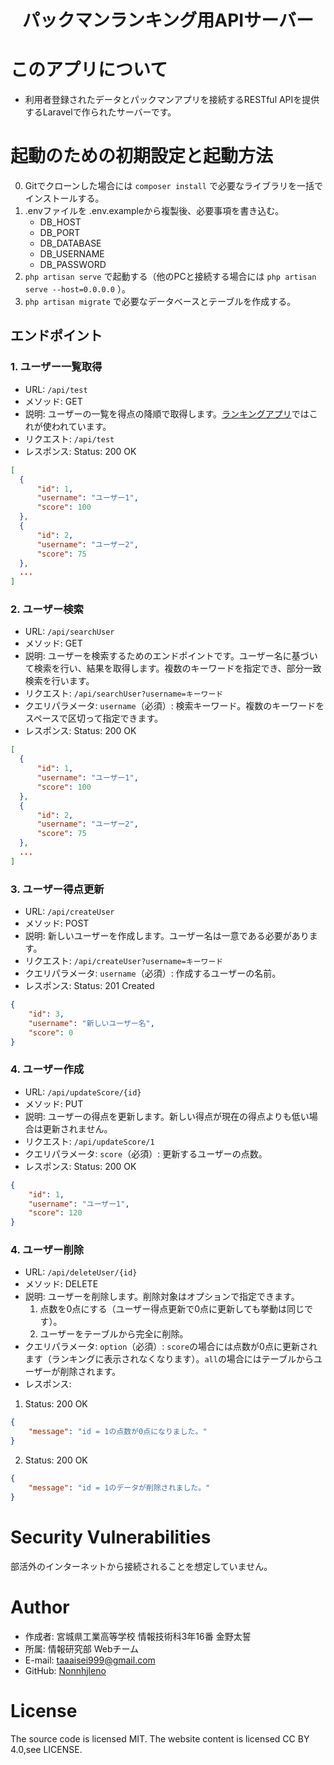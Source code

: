 <h1 align="center">パックマンランキング用APIサーバー</h1>

# このアプリについて

- 利用者登録されたデータとパックマンアプリを接続するRESTful APIを提供するLaravelで作られたサーバーです。

# 起動のための初期設定と起動方法

0. Gitでクローンした場合には `composer install` で必要なライブラリを一括でインストールする。
1. .envファイルを .env.exampleから複製後、必要事項を書き込む。
    - DB_HOST
    - DB_PORT
    - DB_DATABASE
    - DB_USERNAME
    - DB_PASSWORD
2. `php artisan serve` で起動する（他のPCと接続する場合には `php artisan serve --host=0.0.0.0` ）。
3. `php artisan migrate` で必要なデータベースとテーブルを作成する。

## エンドポイント

### 1. ユーザー一覧取得
- URL: `/api/test`
- メソッド: GET
- 説明: ユーザーの一覧を得点の降順で取得します。[ランキングアプリ](https://github.com/nonnhjleno/bunkasai2023ranking)ではこれが使われています。
- リクエスト: `/api/test`
- レスポンス: Status: 200 OK
```json
[
  {
      "id": 1,
      "username": "ユーザー1",
      "score": 100
  },
  {
      "id": 2,
      "username": "ユーザー2",
      "score": 75
  },
  ...
]
```

### 2. ユーザー検索
- URL: `/api/searchUser`
- メソッド: GET
- 説明: ユーザーを検索するためのエンドポイントです。ユーザー名に基づいて検索を行い、結果を取得します。複数のキーワードを指定でき、部分一致検索を行います。
- リクエスト: `/api/searchUser?username=キーワード`
- クエリパラメータ: `username`（必須）: 検索キーワード。複数のキーワードをスペースで区切って指定できます。
- レスポンス: Status: 200 OK
```json
[
  {
      "id": 1,
      "username": "ユーザー1",
      "score": 100
  },
  {
      "id": 2,
      "username": "ユーザー2",
      "score": 75
  },
  ...
]
```

### 3. ユーザー得点更新
- URL: `/api/createUser`
- メソッド: POST
- 説明: 新しいユーザーを作成します。ユーザー名は一意である必要があります。
- リクエスト: `/api/createUser?username=キーワード`
- クエリパラメータ: `username`（必須）: 作成するユーザーの名前。
- レスポンス: Status: 201 Created
```json
{
    "id": 3,
    "username": "新しいユーザー名",
    "score": 0
}
```

### 4. ユーザー作成
- URL: `/api/updateScore/{id}`
- メソッド: PUT
- 説明: ユーザーの得点を更新します。新しい得点が現在の得点よりも低い場合は更新されません。
- リクエスト: `/api/updateScore/1`
- クエリパラメータ: `score`（必須）: 更新するユーザーの点数。
- レスポンス: Status: 200 OK
```json
{
    "id": 1,
    "username": "ユーザー1",
    "score": 120
}
```

### 4. ユーザー削除
- URL: `/api/deleteUser/{id}`
- メソッド: DELETE
- 説明: ユーザーを削除します。削除対象はオプションで指定できます。
    1. 点数を0点にする（ユーザー得点更新で0点に更新しても挙動は同じです）。
    2. ユーザーをテーブルから完全に削除。
- クエリパラメータ: `option`（必須）: `score`の場合には点数が0点に更新されます（ランキングに表示されなくなります）。`all`の場合にはテーブルからユーザーが削除されます。
- レスポンス:
1. Status: 200 OK
```json
{
    "message": "id = 1の点数が0点になりました。"
}
```
2. Status: 200 OK
```json
{
    "message": "id = 1のデータが削除されました。"
}
```

# Security Vulnerabilities

部活外のインターネットから接続されることを想定していません。

# Author

- 作成者: 宮城県工業高等学校 情報技術科3年16番 金野太誓
- 所属: 情報研究部 Webチーム
- E-mail: taaaisei999@gmail.com
- GitHub: [Nonnhjleno](https://github.com/nonnhjleno/)

# License
The source code is licensed MIT. The website content is licensed CC BY 4.0,see LICENSE.
